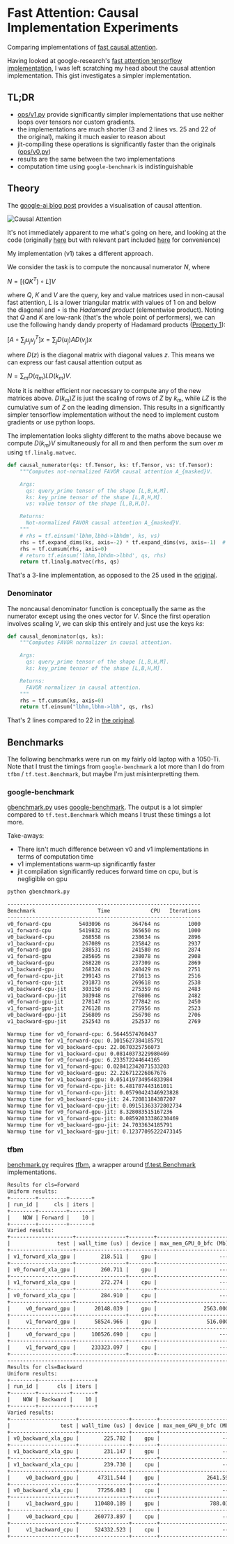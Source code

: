 # Fast Attention: Causal Implementation Experiments

Comparing implementations of [fast causal attention](https://ai.googleblog.com/2020/10/rethinking-attention-with-performers.html).

Having looked at google-research's [fast attention tensorflow implementation](https://github.com/google-research/google-research/blob/master/performer/fast_attention/tensorflow/fast_attention.py), I was left scratching my head about the causal attention implementation. This gist investigates a simpler implementation.

## TL;DR

- [ops/v1.py](./ops/v1.py) provide significantly simpler implementations that use neither loops over tensors nor custom gradients.
- the implementations are much shorter (3 and 2 lines vs. 25 and 22 of the original), making it much easier to reason about
- jit-compiling these operations is significantly faster than the originals ([ops/v0.py](./ops/v0.py))
- results are the same between the two implementations
- computation time using `google-benchmark` is indistinguishable

## Theory

The [google-ai blog post](https://ai.googleblog.com/2020/10/rethinking-attention-with-performers.html) provides a visualisation of causal attention.

![Causal Attention](https://1.bp.blogspot.com/-kJKZ5veuREk/X5IcGdqtbCI/AAAAAAAAGtM/PWmo0lHnhSUQ5nabOwhKIN9rh6pYxFItQCLcBGAsYHQ/s1238/image4.gif)

It's not immediately apparent to me what's going on here, and looking at the code (originally [here](https://github.com/google-research/google-research/blob/master/performer/fast_attention/tensorflow/fast_attention.py) but with relevant part included [here](./ops/v0.py) for convenience)

My implementation (v1) takes a different approach.

We consider the task is to compute the noncausal numerator $N$, where

$N = \left[(Q K^T) \circ L\right] V$

where $Q$, $K$ and $V$ are the query, key and value matrices used in non-causal fast attention, $L$ is a lower triangular matrix with values of $1$ on and below the diagonal and $\circ$ is the _Hadamard product_ (elementwise product). Noting that $Q$ and $K$ are low-rank (that's the whole point of performers), we can use the following handy dandy property of Hadamard products ([Property 1](http://pi.math.cornell.edu/~ajt/presentations/HadamardProduct.pdf)):

$\left[A \circ \sum_j u_j v_j^T\right]x = \sum_j D(u_j) A D(v_j) x$

where $D(z)$ is the diagonal matrix with diagonal values $z$. This means we can express our fast causal attention output as

$N = \sum_m D(q_m) L D(k_m) V.$

Note it is neither efficient nor necessary to compute any of the new matrices above. $D(k_m) Z$ is just the scaling of rows of $Z$ by $k_m$, while $L Z$ is the cumulative sum of $Z$ on the leading dimension. This results in a significantly simpler tensorflow implementation without the need to implement custom gradients or use python loops.

The implementation looks slighty different to the maths above because we compute $D(k_m) V$ simultaneously for all $m$ and then perform the sum over $m$ using `tf.linalg.matvec`.

```python
def causal_numerator(qs: tf.Tensor, ks: tf.Tensor, vs: tf.Tensor):
    """Computes not-normalized FAVOR causal attention A_{masked}V.

    Args:
      qs: query_prime tensor of the shape [L,B,H,M].
      ks: key_prime tensor of the shape [L,B,H,M].
      vs: value tensor of the shape [L,B,H,D].

    Returns:
      Not-normalized FAVOR causal attention A_{masked}V.
    """
    # rhs = tf.einsum('lbhm,lbhd->lbhdm', ks, vs)
    rhs = tf.expand_dims(ks, axis=-2) * tf.expand_dims(vs, axis=-1)  # [L,B,H,D,M]
    rhs = tf.cumsum(rhs, axis=0)
    # return tf.einsum('lbhm,lbhdm->lbhd', qs, rhs)
    return tf.linalg.matvec(rhs, qs)
```

That's a 3-line implementation, as opposed to the 25 used in the [original](./ops/v0.py#L23-71).

### Denominator

The noncausal denominator function is conceptually the same as the numerator except using the ones vector for $V$. Since the first operation involves scaling $V$, we can skip this entirely and just use the keys $ks$:

```python
def causal_denominator(qs, ks):
    """Computes FAVOR normalizer in causal attention.

    Args:
      qs: query_prime tensor of the shape [L,B,H,M].
      ks: key_prime tensor of the shape [L,B,H,M].

    Returns:
      FAVOR normalizer in causal attention.
    """
    rhs = tf.cumsum(ks, axis=0)
    return tf.einsum("lbhm,lbhm->lbh", qs, rhs)
```

That's 2 lines compared to 22 in [the original](./ops/v0.py?#L74-L118).

## Benchmarks

The following benchmarks were run on my fairly old laptop with a 1050-Ti. Note that I trust the timings from `google-benchmark` a lot more than I do from `tfbm` / `tf.test.Benchmark`, but maybe I'm just misinterpretting them.

### google-benchmark

[gbenchmark.py](./gbenchmark.py) uses [google-benchmark](https://pypi.org/project/google-benchmark/). The output is a lot simpler compared to `tf.test.Benchmark` which means I trust these timings a lot more.

Take-aways:

- There isn't much difference between v0 and v1 implementations in terms of computation time
- v1 implementations warm-up significantly faster
- jit compilation significantly reduces forward time on cpu, but is negligible on gpu

```bash
python gbenchmark.py
```

```txt
--------------------------------------------------------------
Benchmark                    Time             CPU   Iterations
--------------------------------------------------------------
v0_forward-cpu         5403096 ns       364764 ns         1000
v1_forward-cpu         5419832 ns       365650 ns         1000
v0_backward-cpu         268558 ns       238634 ns         2896
v1_backward-cpu         267089 ns       235842 ns         2937
v0_forward-gpu          288531 ns       241580 ns         2874
v1_forward-gpu          285695 ns       238078 ns         2908
v0_backward-gpu         268220 ns       237309 ns         2869
v1_backward-gpu         268324 ns       240429 ns         2751
v0_forward-cpu-jit      299143 ns       271613 ns         2516
v1_forward-cpu-jit      291873 ns       269618 ns         2538
v0_backward-cpu-jit     303150 ns       275359 ns         2483
v1_backward-cpu-jit     303948 ns       276806 ns         2482
v0_forward-gpu-jit      278147 ns       277842 ns         2450
v1_forward-gpu-jit      276128 ns       275956 ns         2523
v0_backward-gpu-jit     256809 ns       256798 ns         2706
v1_backward-gpu-jit     252543 ns       252537 ns         2769

Warmup time for v0_forward-cpu: 6.56445574760437
Warmup time for v1_forward-cpu: 0.1015627384185791
Warmup time for v0_backward-cpu: 22.0670325756073
Warmup time for v1_backward-cpu: 0.08140373229980469
Warmup time for v0_forward-gpu: 6.233572244644165
Warmup time for v1_forward-gpu: 0.028412342071533203
Warmup time for v0_backward-gpu: 22.226712226867676
Warmup time for v1_backward-gpu: 0.051419734954833984
Warmup time for v0_forward-cpu-jit: 6.481787443161011
Warmup time for v1_forward-cpu-jit: 0.05790424346923828
Warmup time for v0_backward-cpu-jit: 24.72081184387207
Warmup time for v1_backward-cpu-jit: 0.09151363372802734
Warmup time for v0_forward-gpu-jit: 8.328083515167236
Warmup time for v1_forward-gpu-jit: 0.08592033386230469
Warmup time for v0_backward-gpu-jit: 24.7033634185791
Warmup time for v1_backward-gpu-jit: 0.12377095222473145
```

### tfbm

[benchmark.py](./benchmark.py) requires [tfbm](https://github.com/jackd/tfbm), a wrapper around [tf.test.Benchmark](https://www.tensorflow.org/api_docs/python/tf/test/Benchmark?hl=en) implementations.

```txt
Results for cls=Forward
Uniform results:
+--------+---------+-------+
| run_id |     cls | iters |
+--------+---------+-------+
|    NOW | Forward |    10 |
+--------+---------+-------+
Varied results:
+--------------------+----------------+--------+------------------------+-----------------+--------------------------+---------+
|               test | wall_time (us) | device | max_mem_GPU_0_bfc (Mb) | max_mem_cpu (b) | max_mem_gpu_host_bfc (b) | xla_jit |
+--------------------+----------------+--------+------------------------+-----------------+--------------------------+---------+
| v1_forward_xla_gpu |        218.511 |    gpu |                    --- |         192.000 |                   49.000 |    True |
+--------------------+----------------+--------+------------------------+-----------------+--------------------------+---------+
| v0_forward_xla_gpu |        260.711 |    gpu |                    --- |         192.000 |                   49.000 |    True |
+--------------------+----------------+--------+------------------------+-----------------+--------------------------+---------+
| v1_forward_xla_cpu |        272.274 |    cpu |                    --- |         192.000 |                   49.000 |    True |
+--------------------+----------------+--------+------------------------+-----------------+--------------------------+---------+
| v0_forward_xla_cpu |        284.910 |    cpu |                    --- |         192.000 |                   49.000 |    True |
+--------------------+----------------+--------+------------------------+-----------------+--------------------------+---------+
|     v0_forward_gpu |      20148.039 |    gpu |               2563.000 |         192.000 |                 1088.000 |   False |
+--------------------+----------------+--------+------------------------+-----------------+--------------------------+---------+
|     v1_forward_gpu |      58524.966 |    gpu |                516.000 |         192.000 |                   64.000 |   False |
+--------------------+----------------+--------+------------------------+-----------------+--------------------------+---------+
|     v0_forward_cpu |     100526.690 |    cpu |                    --- |  1776322300.000 |                      --- |   False |
+--------------------+----------------+--------+------------------------+-----------------+--------------------------+---------+
|     v1_forward_cpu |     233323.097 |    cpu |                    --- |   541065220.000 |                      --- |   False |
+--------------------+----------------+--------+------------------------+-----------------+--------------------------+---------+
------------------------------------------------------------------------------------------------------------------------------------------------------------------------------------------------------------
Results for cls=Backward
Uniform results:
+--------+----------+-------+
| run_id |      cls | iters |
+--------+----------+-------+
|    NOW | Backward |    10 |
+--------+----------+-------+
Varied results:
+---------------------+----------------+--------+------------------------+-----------------+--------------------------+---------+
|                test | wall_time (us) | device | max_mem_GPU_0_bfc (Mb) | max_mem_cpu (b) | max_mem_gpu_host_bfc (b) | xla_jit |
+---------------------+----------------+--------+------------------------+-----------------+--------------------------+---------+
| v0_backward_xla_gpu |        225.782 |    gpu |                    --- |         192.000 |                   49.000 |    True |
+---------------------+----------------+--------+------------------------+-----------------+--------------------------+---------+
| v1_backward_xla_gpu |        231.147 |    gpu |                    --- |         192.000 |                   49.000 |    True |
+---------------------+----------------+--------+------------------------+-----------------+--------------------------+---------+
| v1_backward_xla_cpu |        239.730 |    cpu |                    --- |         192.000 |                   49.000 |    True |
+---------------------+----------------+--------+------------------------+-----------------+--------------------------+---------+
|     v0_backward_gpu |      47311.544 |    gpu |               2641.594 |         192.000 |                 1084.000 |   False |
+---------------------+----------------+--------+------------------------+-----------------+--------------------------+---------+
| v0_backward_xla_cpu |      77256.083 |    cpu |                    --- |   288358548.000 |                   49.000 |    True |
+---------------------+----------------+--------+------------------------+-----------------+--------------------------+---------+
|     v1_backward_gpu |     110480.189 |    gpu |                788.031 |         192.000 |                   68.000 |   False |
+---------------------+----------------+--------+------------------------+-----------------+--------------------------+---------+
|     v0_backward_cpu |     260773.897 |    cpu |                    --- |  1936089700.000 |                      --- |   False |
+---------------------+----------------+--------+------------------------+-----------------+--------------------------+---------+
|     v1_backward_cpu |     524332.523 |    cpu |                    --- |  1092648988.000 |                      --- |   False |
+---------------------+----------------+--------+------------------------+-----------------+--------------------------+---------+
```

